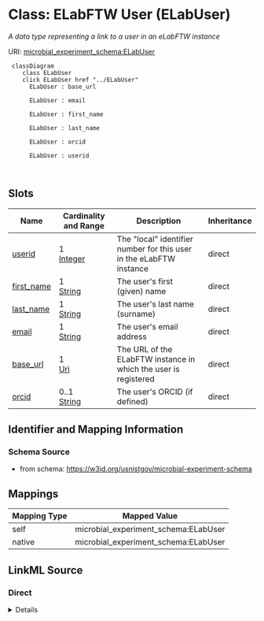 

# Class: ELabFTW User (ELabUser)




_A data type representing a link to a user in an eLabFTW instance_







URI: [microbial_experiment_schema:ELabUser](https://w3id.org/usnistgov/microbial-experiment-schema/ELabUser)






```mermaid
 classDiagram
    class ELabUser
    click ELabUser href "../ELabUser"
      ELabUser : base_url
        
      ELabUser : email
        
      ELabUser : first_name
        
      ELabUser : last_name
        
      ELabUser : orcid
        
      ELabUser : userid
        
      
```




<!-- no inheritance hierarchy -->


## Slots

| Name | Cardinality and Range | Description | Inheritance |
| ---  | --- | --- | --- |
| [userid](userid.md) | 1 <br/> [Integer](Integer.md) | The "local" identifier number for this user in the eLabFTW instance | direct |
| [first_name](first_name.md) | 1 <br/> [String](String.md) | The user's first (given) name | direct |
| [last_name](last_name.md) | 1 <br/> [String](String.md) | The user's last name (surname) | direct |
| [email](email.md) | 1 <br/> [String](String.md) | The user's email address | direct |
| [base_url](base_url.md) | 1 <br/> [Uri](Uri.md) | The URL of the ELabFTW instance in which the user is registered | direct |
| [orcid](orcid.md) | 0..1 <br/> [String](String.md) | The user's ORCID (if defined) | direct |









## Identifier and Mapping Information







### Schema Source


* from schema: https://w3id.org/usnistgov/microbial-experiment-schema




## Mappings

| Mapping Type | Mapped Value |
| ---  | ---  |
| self | microbial_experiment_schema:ELabUser |
| native | microbial_experiment_schema:ELabUser |







## LinkML Source

<!-- TODO: investigate https://stackoverflow.com/questions/37606292/how-to-create-tabbed-code-blocks-in-mkdocs-or-sphinx -->

### Direct

<details>
```yaml
name: ELabUser
description: A data type representing a link to a user in an eLabFTW instance
title: ELabFTW User
from_schema: https://w3id.org/usnistgov/microbial-experiment-schema
attributes:
  userid:
    name: userid
    description: The "local" identifier number for this user in the eLabFTW instance
    title: User ID
    from_schema: https://w3id.org/usnistgov/microbial-experiment-schema
    rank: 1000
    identifier: true
    domain_of:
    - ELabUser
    range: integer
    required: true
  first_name:
    name: first_name
    description: The user's first (given) name
    title: First Name
    from_schema: https://w3id.org/usnistgov/microbial-experiment-schema
    rank: 1000
    domain_of:
    - ELabUser
    required: true
  last_name:
    name: last_name
    description: The user's last name (surname)
    title: Last Name
    from_schema: https://w3id.org/usnistgov/microbial-experiment-schema
    rank: 1000
    domain_of:
    - ELabUser
    required: true
  email:
    name: email
    description: The user's email address
    title: Email
    from_schema: https://w3id.org/usnistgov/microbial-experiment-schema
    rank: 1000
    domain_of:
    - ELabUser
    required: true
    pattern: ^\S+@[\S+\.]+\S+
  base_url:
    name: base_url
    description: The URL of the ELabFTW instance in which the user is registered
    title: ELabFTW Base URL
    from_schema: https://w3id.org/usnistgov/microbial-experiment-schema
    rank: 1000
    domain_of:
    - ELabUser
    range: uri
    required: true
  orcid:
    name: orcid
    description: The user's ORCID (if defined)
    title: ORCID
    from_schema: https://w3id.org/usnistgov/microbial-experiment-schema
    rank: 1000
    domain_of:
    - ELabUser
    range: string
    required: false
    pattern: ^\d{4}-\d{4}-\d{4}-\d{3}(\d|X)$

```
</details>

### Induced

<details>
```yaml
name: ELabUser
description: A data type representing a link to a user in an eLabFTW instance
title: ELabFTW User
from_schema: https://w3id.org/usnistgov/microbial-experiment-schema
attributes:
  userid:
    name: userid
    description: The "local" identifier number for this user in the eLabFTW instance
    title: User ID
    from_schema: https://w3id.org/usnistgov/microbial-experiment-schema
    rank: 1000
    identifier: true
    alias: userid
    owner: ELabUser
    domain_of:
    - ELabUser
    range: integer
    required: true
  first_name:
    name: first_name
    description: The user's first (given) name
    title: First Name
    from_schema: https://w3id.org/usnistgov/microbial-experiment-schema
    rank: 1000
    alias: first_name
    owner: ELabUser
    domain_of:
    - ELabUser
    range: string
    required: true
  last_name:
    name: last_name
    description: The user's last name (surname)
    title: Last Name
    from_schema: https://w3id.org/usnistgov/microbial-experiment-schema
    rank: 1000
    alias: last_name
    owner: ELabUser
    domain_of:
    - ELabUser
    range: string
    required: true
  email:
    name: email
    description: The user's email address
    title: Email
    from_schema: https://w3id.org/usnistgov/microbial-experiment-schema
    rank: 1000
    alias: email
    owner: ELabUser
    domain_of:
    - ELabUser
    range: string
    required: true
    pattern: ^\S+@[\S+\.]+\S+
  base_url:
    name: base_url
    description: The URL of the ELabFTW instance in which the user is registered
    title: ELabFTW Base URL
    from_schema: https://w3id.org/usnistgov/microbial-experiment-schema
    rank: 1000
    alias: base_url
    owner: ELabUser
    domain_of:
    - ELabUser
    range: uri
    required: true
  orcid:
    name: orcid
    description: The user's ORCID (if defined)
    title: ORCID
    from_schema: https://w3id.org/usnistgov/microbial-experiment-schema
    rank: 1000
    alias: orcid
    owner: ELabUser
    domain_of:
    - ELabUser
    range: string
    required: false
    pattern: ^\d{4}-\d{4}-\d{4}-\d{3}(\d|X)$

```
</details>